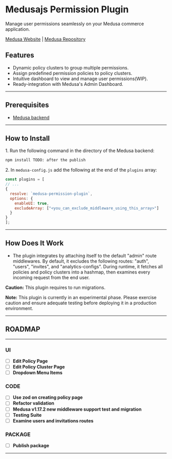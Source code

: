 # Medusajs Permission Plugin

Manage user permissions seamlessly on your Medusa commerce application.

[Medusa Website](https://medusajs.com/) | [Medusa Repository](https://github.com/medusajs/medusa)

## Features

- Dynamic policy clusters to group multiple permissions.
- Assign predefined permission policies to policy clusters.
- Intuitive dashboard to view and manage user permissions(WIP).
- Ready-integration with Medusa's Admin Dashboard.

---

## Prerequisites

- [Medusa backend](https://docs.medusajs.com/development/backend/install)

---

## How to Install

1\. Run the following command in the directory of the Medusa backend:

  ```bash
  npm install TODO: after the publish
  ```


2\. In `medusa-config.js` add the following at the end of the `plugins` array:

  ```js
  const plugins = [
  // ...
  {
    resolve: `medusa-permission-plugin`,
    options: {
      enableUI: true,
      excludeArray: ["<you_can_exclude_middleware_using_this_array>"]
    }
  }
];
  ```

---

## How Does It Work

- The plugin integrates by attaching itself to the default "admin" route middlewares. By default, it excludes the following routes: "auth", "users", "invites", and "analytics-configs". During runtime, it fetches all policies and policy clusters into a hashmap, then examines every incoming request from the end user.

**Caution:** This plugin requires to run migrations.

**Note:** This plugin is currently in an experimental phase. Please exercise caution and ensure adequate testing before deploying it in a production environment.

---

## ROADMAP

---
### UI
- [ ] **Edit Policy Page**
- [ ] **Edit Policy Cluster Page**
- [ ] **Dropdown Menu Items**

### CODE
- [ ] **Use zod on creating policy page**
- [ ] **Refactor validation**
- [ ] **Medusa v1.17.2 new middleware support test and migration**
- [ ] **Testing Suite**
- [ ] **Examine users and invitations routes**

### PACKAGE
- [ ] **Publish package**
---